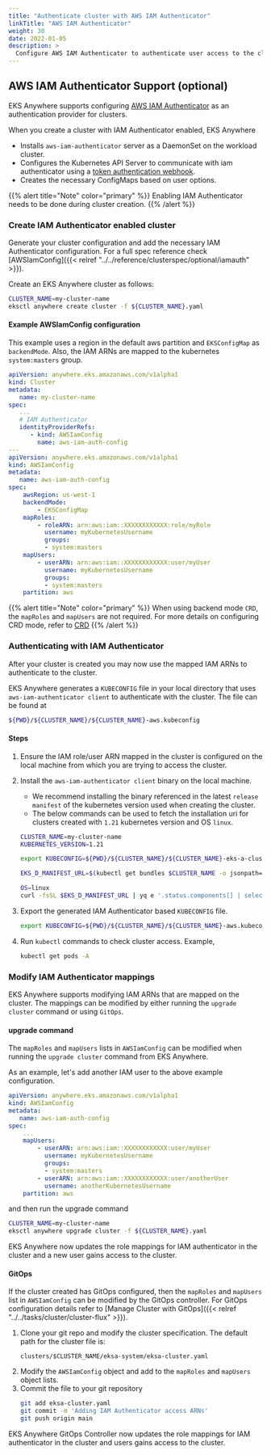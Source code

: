 ```yaml
---
title: "Authenticate cluster with AWS IAM Authenticator"
linkTitle: "AWS IAM Authenticator"
weight: 30
date: 2022-01-05
description: >
  Configure AWS IAM Authenticator to authenticate user access to the cluster
---
```


## AWS IAM Authenticator Support (optional)

EKS Anywhere supports configuring [AWS IAM Authenticator](https://github.com/kubernetes-sigs/aws-iam-authenticator) as an authentication provider for clusters.

When you create a cluster with IAM Authenticator enabled, EKS Anywhere 
* Installs `aws-iam-authenticator` server as a DaemonSet on the workload cluster.
* Configures the Kubernetes API Server to communicate with iam authenticator using a [token authentication webhook](https://kubernetes.io/docs/admin/authentication/#webhook-token-authentication).
* Creates the necessary ConfigMaps based on user options.

{{% alert title="Note" color="primary" %}}
Enabling IAM Authenticator needs to be done during cluster creation.
{{% /alert %}}

### Create IAM Authenticator enabled cluster
Generate your cluster configuration and add the necessary IAM Authenticator configuration. For a full spec reference check [AWSIamConfig]({{< relref "../../reference/clusterspec/optional/iamauth" >}}).

Create an EKS Anywhere cluster as follows:

```bash
CLUSTER_NAME=my-cluster-name
eksctl anywhere create cluster -f ${CLUSTER_NAME}.yaml
```

#### Example AWSIamConfig configuration
This example uses a region in the default aws partition and `EKSConfigMap` as `backendMode`. Also, the IAM ARNs are mapped to the kubernetes `system:masters` group.
```yaml
apiVersion: anywhere.eks.amazonaws.com/v1alpha1
kind: Cluster
metadata:
   name: my-cluster-name
spec:
   ...
   # IAM Authenticator
   identityProviderRefs:
      - kind: AWSIamConfig
        name: aws-iam-auth-config
---
apiVersion: anywhere.eks.amazonaws.com/v1alpha1
kind: AWSIamConfig
metadata:
   name: aws-iam-auth-config
spec:
    awsRegion: us-west-1
    backendMode:
        - EKSConfigMap
    mapRoles:
        - roleARN: arn:aws:iam::XXXXXXXXXXXX:role/myRole
          username: myKubernetesUsername
          groups:
          - system:masters
    mapUsers:
        - userARN: arn:aws:iam::XXXXXXXXXXXX:user/myUser
          username: myKubernetesUsername
          groups:
          - system:masters
    partition: aws
```

{{% alert title="Note" color="primary" %}}
When using backend mode `CRD`, the `mapRoles` and `mapUsers` are not required. For more details on configuring CRD mode, refer to [CRD](https://github.com/kubernetes-sigs/aws-iam-authenticator#crd-alpha)
{{% /alert %}}

### Authenticating with IAM Authenticator
After your cluster is created you may now use the mapped IAM ARNs to authenticate to the cluster. 

EKS Anywhere generates a `KUBECONFIG` file in your local directory that uses `aws-iam-authenticator client` to authenticate with the cluster. The file can be found at
```bash
${PWD}/${CLUSTER_NAME}/${CLUSTER_NAME}-aws.kubeconfig
```
#### Steps
1. Ensure the IAM role/user ARN mapped in the cluster is configured on the local machine from which you are trying to access the cluster.
2. Install the `aws-iam-authenticator client` binary on the local machine. 
    * We recommend installing the binary referenced in the latest `release manifest` of the kubernetes version used when creating the cluster.
    * The below commands can be used to fetch the installation uri for clusters created with `1.21` kubernetes version and OS `linux`.
    ```bash
    CLUSTER_NAME=my-cluster-name
    KUBERNETES_VERSION=1.21

    export KUBECONFIG=${PWD}/${CLUSTER_NAME}/${CLUSTER_NAME}-eks-a-cluster.kubeconfig

    EKS_D_MANIFEST_URL=$(kubectl get bundles $CLUSTER_NAME -o jsonpath="{.spec.versionsBundles[?(@.kubeVersion==\"$KUBERNETES_VERSION\")].eksD.manifestUrl}")
    
    OS=linux
    curl -fsSL $EKS_D_MANIFEST_URL | yq e '.status.components[] | select(.name=="aws-iam-authenticator") | .assets[] | select(.os == '"\"$OS\""' and .type == "Archive") | .archive.uri' -
    ```

3. Export the generated IAM Authenticator based `KUBECONFIG` file.
    ```bash
    export KUBECONFIG=${PWD}/${CLUSTER_NAME}/${CLUSTER_NAME}-aws.kubeconfig
    ```
4. Run `kubectl` commands to check cluster access. Example,
    ```bash
    kubectl get pods -A
    ```

### Modify IAM Authenticator mappings
EKS Anywhere supports modifying IAM ARNs that are mapped on the cluster. The mappings can be modified by either running the `upgrade cluster` command or using `GitOps`.

#### upgrade command
The `mapRoles` and `mapUsers` lists in `AWSIamConfig` can be modified when running the `upgrade cluster` command from EKS Anywhere.

As an example, let's add another IAM user to the above example configuration.
```yaml
apiVersion: anywhere.eks.amazonaws.com/v1alpha1
kind: AWSIamConfig
metadata:
   name: aws-iam-auth-config
spec:
    ...
    mapUsers:
        - userARN: arn:aws:iam::XXXXXXXXXXXX:user/myUser
          username: myKubernetesUsername
          groups:
          - system:masters
        - userARN: arn:aws:iam::XXXXXXXXXXXX:user/anotherUser
          username: anotherKubernetesUsername
    partition: aws
```
and then run the upgrade command
```bash
CLUSTER_NAME=my-cluster-name
eksctl anywhere upgrade cluster -f ${CLUSTER_NAME}.yaml
```
EKS Anywhere now updates the role mappings for IAM authenticator in the cluster and a new user gains access to the cluster.

#### GitOps
If the cluster created has GitOps configured, then the `mapRoles` and `mapUsers` list in `AWSIamConfig` can be modified by the GitOps controller. For GitOps configuration details refer to [Manage Cluster with GitOps]({{< relref "../../tasks/cluster/cluster-flux" >}}).

1. Clone your git repo and modify the cluster specification.
   The default path for the cluster file is:
    ```
    clusters/$CLUSTER_NAME/eksa-system/eksa-cluster.yaml
    ```
2. Modify the `AWSIamConfig` object and add to the `mapRoles` and `mapUsers` object lists.
3. Commit the file to your git repository
    ```bash
    git add eksa-cluster.yaml
    git commit -m 'Adding IAM Authenticator access ARNs'
    git push origin main
    ```
EKS Anywhere GitOps Controller now updates the role mappings for IAM authenticator in the cluster and users gains access to the cluster.
